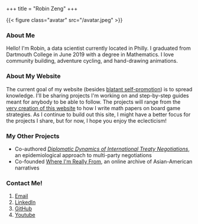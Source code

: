 +++
title = "Robin Zeng"
+++

{{< figure class="avatar" src="/avatar.jpeg" >}}

### About Me

Hello! I'm Robin, a data scientist currently located in Philly. I graduated from Dartmouth College in June 2019 with a degree in Mathematics. I love community building, adventure cycling, and hand-drawing animations. 


### About My Website

The current goal of my website (besides [blatant self-promotion](/resume)) is to spread knowledge. I'll be sharing projects I'm working on and step-by-step guides meant for anybody to be able to follow. The projects will range from the [very creation of this website](#) to how I write math papers on board game strategies. As I continue to build out this site, I might have a better focus for the projects I share, but for now, I hope you enjoy the eclecticism! 


### My Other Projects

* Co-authored [*Diplomatic Dynamics of International Treaty Negotiations*](https://journals.calstate.edu/pump/article/view/1920/2044), an epidemiological approach to multi-party negotiations
* Co-founded [Where I'm Really From](whereimreallyfrom.com), an online archive of Asian-American narratives


### Contact Me! 

1. [Email](mailto:robinzeng1@gmail.com)
2. [LinkedIn](https://www.linkedin.com/in/robinzeng1/)
3. [GitHub](https://github.com/robinzng)
4. [Youtube](#)


<!-- useful code snippets

<details>
<summary><h2>The hackneyed blog post intro</h2></summary>
<br>

</details> 

-->